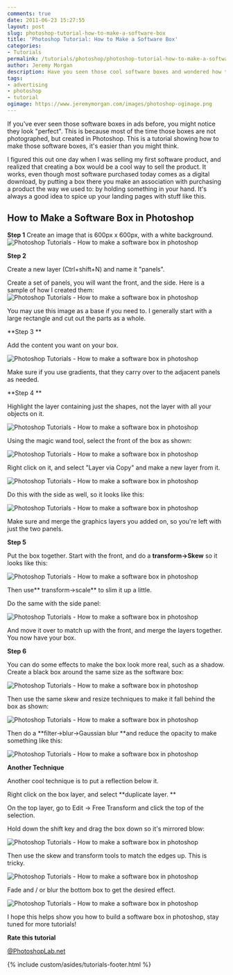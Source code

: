 ```yaml
---
comments: true
date: 2011-06-23 15:27:55
layout: post
slug: photoshop-tutorial-how-to-make-a-software-box
title: 'Photoshop Tutorial: How to Make a Software Box'
categories:
- Tutorials
permalink: /tutorials/photoshop/photoshop-tutorial-how-to-make-a-software-box/
author: Jeremy Morgan
description: Have you seen those cool software boxes and wondered how to make them? I'll show you how. 
tags:
- advertising
- photoshop
- tutorial
ogimage: https://www.jeremymorgan.com/images/photoshop-ogimage.png
---
```


If you've ever seen those software boxes in ads before, you might notice they look "perfect". This is because most of the time those boxes are not photographed, but created in Photoshop. This is a tutorial showing how to make those software boxes, it's easier than you might think.


I figured this out one day when I was selling my first software product, and realized that creating a box would be a cool way to sell the product. It works, even though most software purchased today comes as a digital download, by putting a box there you make an association with purchasing a product the way we used to: by holding something in your hand. It's always a good idea to spice up your landing pages with stuff like this.


## How to Make a Software Box in Photoshop


**Step 1**
Create an image that is 600px x 600px, with a white background.
![Photoshop Tutorials - How to make a software box in photoshop](/wp-content/uploads/2011/06/photoshop-tutorial-software-box-001.jpg)

**Step 2**

Create a new layer (Ctrl+shift+N) and name it "panels".

Create a set of panels, you will want the front, and the side. Here is a sample of how I created them:![Photoshop Tutorials - How to make a software box in photoshop](/wp-content/uploads/2011/06/photoshop-tutorial-software-box-002.jpg)

You may use this image as a base if you need to. I generally start with a large rectangle and cut out the parts as a whole.

**Step 3 **

Add the content you want on your box.

![Photoshop Tutorials - How to make a software box in photoshop](/wp-content/uploads/2011/06/photoshop-tutorial-software-box-003.jpg)

Make sure if you use gradients, that they carry over to the adjacent panels as needed.

**Step 4 **

Highlight the layer containing just the shapes, not the layer with all your objects on it.

![Photoshop Tutorials - How to make a software box in photoshop](/wp-content/uploads/2011/06/photoshop-tutorial-software-box-004.jpg)

Using the magic wand tool, select the front of the box as shown:

![Photoshop Tutorials - How to make a software box in photoshop](/wp-content/uploads/2011/06/photoshop-tutorial-software-box-005.jpg)

Right click on it, and select "Layer via Copy" and make a new layer from it.

![Photoshop Tutorials - How to make a software box in photoshop](/wp-content/uploads/2011/06/photoshop-tutorial-software-box-006.jpg)

Do this with the side as well, so it looks like this:

![Photoshop Tutorials - How to make a software box in photoshop](/wp-content/uploads/2011/06/photoshop-tutorial-software-box-007.jpg)

Make sure and merge the graphics layers you added on, so you're left with just the two panels.

**Step 5**

Put the box together. Start with the front, and do a **transform->Skew** so it looks like this:

![Photoshop Tutorials - How to make a software box in photoshop](/wp-content/uploads/2011/06/photoshop-tutorial-software-box-008.jpg)

Then use** transform->scale** to slim it up a little.

Do the same with the side panel:

![Photoshop Tutorials - How to make a software box in photoshop](/wp-content/uploads/2011/06/photoshop-tutorial-software-box-009.jpg)

And move it over to match up with the front, and merge the layers together. You now have your box.

**Step 6**

You can do some effects to make the box look more real, such as a shadow. Create a black box around the same size as the software box:

![Photoshop Tutorials - How to make a software box in photoshop](/wp-content/uploads/2011/06/photoshop-tutorial-software-box-010.jpg)

Then use the same skew and resize techniques to make it fall behind the box as shown:

![Photoshop Tutorials - How to make a software box in photoshop](/wp-content/uploads/2011/06/photoshop-tutorial-software-box-011.jpg)

Then do a **filter->blur->Gaussian blur **and reduce the opacity to make something like this:

![Photoshop Tutorials - How to make a software box in photoshop](/wp-content/uploads/2011/06/photoshop-tutorial-software-box-012.jpg)

**Another Technique**

Another cool technique is to put a reflection below it.

Right click on the box layer, and select **duplicate layer. **

On the top layer, go to Edit -> Free Transform and click the top of the selection.

Hold down the shift key and drag the box down so it's mirrored blow:

![Photoshop Tutorials - How to make a software box in photoshop](/wp-content/uploads/2011/06/photoshop-tutorial-software-box-013.jpg)

Then use the skew and transform tools to match the edges up. This is tricky.

![Photoshop Tutorials - How to make a software box in photoshop](/wp-content/uploads/2011/06/photoshop-tutorial-software-box-014.jpg)

Fade and / or blur the bottom box to get the desired effect.

![Photoshop Tutorials - How to make a software box in photoshop](/wp-content/uploads/2011/06/photoshop-tutorial-software-box-015.jpg)

I hope this helps show you how to build a software box in photoshop, stay tuned for more tutorials!










**Rate this tutorial**






[@PhotoshopLab.net](http://www.photoshoplab.net)




{% include custom/asides/tutorials-footer.html %}







